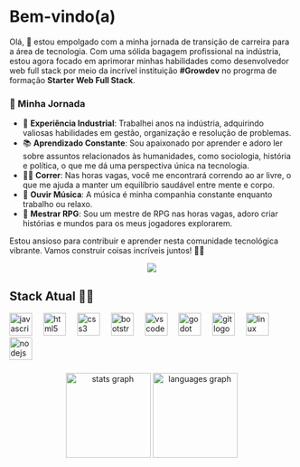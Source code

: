 
<h1 align="left">Bem-vindo(a)</h1>

<p align="left"> 
Olá, 👋 estou empolgado com a minha jornada de transição de carreira para a área de tecnologia. Com uma sólida bagagem profissional na indústria, estou agora focado em aprimorar minhas habilidades como desenvolvedor web full stack por meio da incrível instituição <b>#Growdev</b> no progrma de formação <b>Starter Web Full Stack</b>.

### 🚀 Minha Jornada

- 💼 **Experiência Industrial**: Trabalhei anos na indústria, adquirindo valiosas habilidades em gestão, organização e resolução de problemas.
- 📚 **Aprendizado Constante**: Sou apaixonado por aprender e adoro ler sobre assuntos relacionados às humanidades, como sociologia, história e política, o que me dá uma perspectiva única na tecnologia.
- 🏃‍♂️ **Correr**: Nas horas vagas, você me encontrará correndo ao ar livre, o que me ajuda a manter um equilíbrio saudável entre mente e corpo.
- 🎵 **Ouvir Música**: A música é minha companhia constante enquanto trabalho ou relaxo.
- 🎲 **Mestrar RPG**: Sou um mestre de RPG nas horas vagas, adoro criar histórias e mundos para os meus jogadores explorarem.

Estou ansioso para contribuir e aprender nesta comunidade tecnológica vibrante. Vamos construir coisas incríveis juntos! 🚀✨
</p>

<div align="center">
  <img src="https://profile-counter.glitch.me/odiegosilva1/count.svg?"/>
</div>

<h2 align="left">Stack Atual 👨‍💻</h2>

<div align="left">
  <img src="https://cdn.jsdelivr.net/gh/devicons/devicon/icons/javascript/javascript-original.svg" height="40" alt="javascript logo"  />
  <img width="12" />
  <img src="https://cdn.jsdelivr.net/gh/devicons/devicon/icons/html5/html5-original.svg" height="40" alt="html5 logo"  />
  <img width="12" />
  <img src="https://cdn.jsdelivr.net/gh/devicons/devicon/icons/css3/css3-original.svg" height="40" alt="css3 logo"  />
  <img width="12" />
  <img src="https://cdn.jsdelivr.net/gh/devicons/devicon/icons/bootstrap/bootstrap-original.svg" height="40" alt="bootstrap logo"  />
  <img width="12" /
   <img width="12">
  <img src="https://cdn.jsdelivr.net/gh/devicons/devicon/icons/vscode/vscode-original.svg" height="40" alt="vscode logo"  />
  <img width="12" />
  <img src="https://cdn.jsdelivr.net/gh/devicons/devicon/icons/godot/godot-original.svg" height="40" alt="godot logo"  />
  <img width="12" />
  <img src="https://cdn.jsdelivr.net/gh/devicons/devicon/icons/git/git-original.svg" height="40" alt="git logo"  />
  <img width="12" />
  <img src="https://cdn.jsdelivr.net/gh/devicons/devicon/icons/linux/linux-original.svg" height="40" alt="linux logo"  />
  <img width="12" />
  <img src="https://cdn.jsdelivr.net/gh/devicons/devicon/icons/nodejs/nodejs-original.svg" height="40" alt="nodejs logo"  />
</div>

###
<div align="center">
  <img src="https://github-readme-stats.vercel.app/api?username=odiegosilva1&hide_title=false&hide_rank=false&show_icons=true&include_all_commits=true&count_private=true&disable_animations=false&theme=dracula&locale=en&hide_border=false&order=1" height="150" alt="stats graph"  />
  <img src="https://github-readme-stats.vercel.app/api/top-langs?username=odiegosilva1&locale=en&hide_title=false&layout=compact&card_width=320&langs_count=5&theme=dracula&hide_border=false&order=2" height="150" alt="languages graph"  />
</div> 



